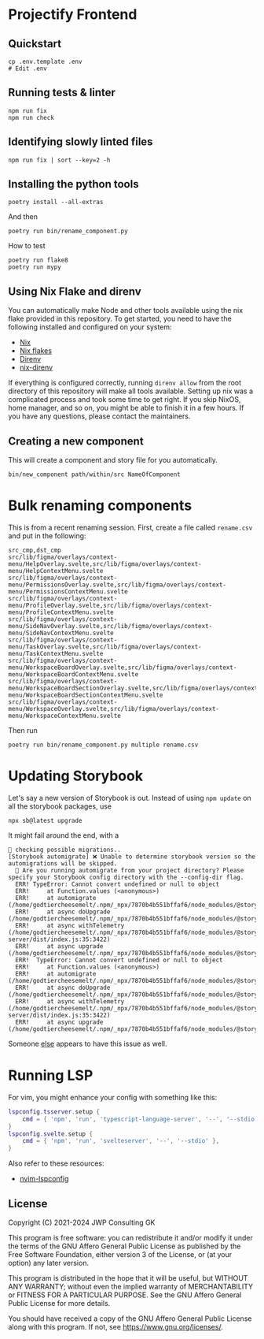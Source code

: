 # Projectify Frontend

## Quickstart

```
cp .env.template .env
# Edit .env
```

## Running tests & linter

```
npm run fix
npm run check
```

## Identifying slowly linted files

```
npm run fix | sort --key=2 -h
```

## Installing the python tools

```
poetry install --all-extras
```

And then

```
poetry run bin/rename_component.py
```

How to test

```
poetry run flake8
poetry run mypy
```

## Using Nix Flake and direnv

You can automatically make Node and other tools available using the nix flake
provided in this repository. To get started, you need to have the following
installed and configured on your system:

- [Nix](https://nixos.org/download#download-nix)
- [Nix flakes](https://nixos.wiki/wiki/Flakes)
- [Direnv](https://direnv.net/)
- [nix-direnv](https://github.com/nix-community/nix-direnv)

If everything is configured correctly, running `direnv allow` from the
root directory of this repository will make all tools available. Setting up
nix was a complicated process and took some time to get right.
If you skip NixOS, home manager, and so on, you might be able to finish it in
a few hours. If you have any questions, please contact the maintainers.

## Creating a new component

This will create a component and story file for you automatically.

```
bin/new_component path/within/src NameOfComponent
```

# Bulk renaming components

This is from a recent renaming session. First, create a file called
`rename.csv` and put in the following:

```
src_cmp,dst_cmp
src/lib/figma/overlays/context-menu/HelpOverlay.svelte,src/lib/figma/overlays/context-menu/HelpContextMenu.svelte
src/lib/figma/overlays/context-menu/PermissionsOverlay.svelte,src/lib/figma/overlays/context-menu/PermissionsContextMenu.svelte
src/lib/figma/overlays/context-menu/ProfileOverlay.svelte,src/lib/figma/overlays/context-menu/ProfileContextMenu.svelte
src/lib/figma/overlays/context-menu/SideNavOverlay.svelte,src/lib/figma/overlays/context-menu/SideNavContextMenu.svelte
src/lib/figma/overlays/context-menu/TaskOverlay.svelte,src/lib/figma/overlays/context-menu/TaskContextMenu.svelte
src/lib/figma/overlays/context-menu/WorkspaceBoardOverlay.svelte,src/lib/figma/overlays/context-menu/WorkspaceBoardContextMenu.svelte
src/lib/figma/overlays/context-menu/WorkspaceBoardSectionOverlay.svelte,src/lib/figma/overlays/context-menu/WorkspaceBoardSectionContextMenu.svelte
src/lib/figma/overlays/context-menu/WorkspaceOverlay.svelte,src/lib/figma/overlays/context-menu/WorkspaceContextMenu.svelte
```

Then run

```
poetry run bin/rename_component.py multiple rename.csv
```

# Updating Storybook

Let's say a new version of Storybook is out. Instead of using `npm update` on
all the storybook packages, use

```
npx sb@latest upgrade
```

It might fail around the end, with a

```
🔎 checking possible migrations..
[Storybook automigrate] ❌ Unable to determine storybook version so the automigrations will be skipped.
  🤔 Are you running automigrate from your project directory? Please specify your Storybook config directory with the --config-dir flag.
  ERR! TypeError: Cannot convert undefined or null to object
  ERR!     at Function.values (<anonymous>)
  ERR!     at automigrate (/home/godtiercheesemelt/.npm/_npx/7870b4b551bffaf6/node_modules/@storybook/cli/dist/generate.js:321:743)
  ERR!     at async doUpgrade (/home/godtiercheesemelt/.npm/_npx/7870b4b551bffaf6/node_modules/@storybook/cli/dist/generate.js:394:2893)
  ERR!     at async withTelemetry (/home/godtiercheesemelt/.npm/_npx/7870b4b551bffaf6/node_modules/@storybook/core-server/dist/index.js:35:3422)
  ERR!     at async upgrade (/home/godtiercheesemelt/.npm/_npx/7870b4b551bffaf6/node_modules/@storybook/cli/dist/generate.js:394:3336)
  ERR!  TypeError: Cannot convert undefined or null to object
  ERR!     at Function.values (<anonymous>)
  ERR!     at automigrate (/home/godtiercheesemelt/.npm/_npx/7870b4b551bffaf6/node_modules/@storybook/cli/dist/generate.js:321:743)
  ERR!     at async doUpgrade (/home/godtiercheesemelt/.npm/_npx/7870b4b551bffaf6/node_modules/@storybook/cli/dist/generate.js:394:2893)
  ERR!     at async withTelemetry (/home/godtiercheesemelt/.npm/_npx/7870b4b551bffaf6/node_modules/@storybook/core-server/dist/index.js:35:3422)
  ERR!     at async upgrade (/home/godtiercheesemelt/.npm/_npx/7870b4b551bffaf6/node_modules/@storybook/cli/dist/generate.js:394:3336)
```

Someone [else](https://github.com/vercel/turbo/issues/4612) appears to have
this issue as well.

# Running LSP

For vim, you might enhance your config with something like this:

```lua
lspconfig.tsserver.setup {
    cmd = { 'npm', 'run', 'typescript-language-server', '--', '--stdio' },
}
lspconfig.svelte.setup {
    cmd = { 'npm', 'run', 'svelteserver', '--', '--stdio' },
}
```

Also refer to these resources:

- [nvim-lspconfig](https://github.com/neovim/nvim-lspconfig/tree/master)

## License

Copyright (C) 2021-2024 JWP Consulting GK

This program is free software: you can redistribute it and/or modify
it under the terms of the GNU Affero General Public License as published
by the Free Software Foundation, either version 3 of the License, or
(at your option) any later version.

This program is distributed in the hope that it will be useful,
but WITHOUT ANY WARRANTY; without even the implied warranty of
MERCHANTABILITY or FITNESS FOR A PARTICULAR PURPOSE. See the
GNU Affero General Public License for more details.

You should have received a copy of the GNU Affero General Public License
along with this program. If not, see <https://www.gnu.org/licenses/>.
